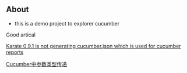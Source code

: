 ## About
- this is a demo project to explorer cucumber 

Good artical 

[Karate 0.9.1 is not generating cucumber.json which is used for cucumber reports
](https://stackoverflow.com/questions/54417411/karate-0-9-1-is-not-generating-cucumber-json-which-is-used-for-cucumber-reports)

[Cucumber中参数类型传递](https://blog.csdn.net/niuniu0186/article/details/66975035)